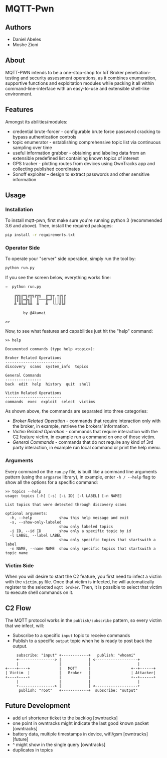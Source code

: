 # MQTT-Pwn

## Authors
* Daniel Abeles
* Moshe Zioni

## About
MQTT-PWN intends to be a one-stop-shop for IoT Broker penetration-testing and security assessment operations, as it combines enumeration, supportive functions and exploitation modules while packing it all within command-line-interface with an easy-to-use and extensible shell-like environment. 

 
## Features
Amongst its abilities/modules:
* credential brute-forcer - configurable brute force password cracking to bypass authentication controls
* topic enumerator - establishing comprehensive topic list via continuous sampling over time
* useful information grabber - obtaining and labeling data from an extensible predefined list containing known topics of interest
* GPS tracker - plotting routes from devices using OwnTracks app and collecting published coordinates
* Sonoff exploiter – design to extract passwords and other sensitive information


## Usage
### Installation
To install mqtt-pwn, first make sure you're running python 3 (recommended 3.6 and above). Then, install the required packages:
```bash
pip install -r requirements.txt
```

### Operator Side
To operate your "server" side operation, simply run the tool by:
```bash
python run.py
```

If you see the screen below, everything works fine:
```
⇒  python run.py

    ╔╦╗╔═╗╔╦╗╔╦╗  ╔═╗┬ ┬╔╗╔
    ║║║║═╬╗║  ║───╠═╝│││║║║
    ╩ ╩╚═╝╚╩  ╩   ╩  └┴┘╝╚╝

        by @Akamai
        
>>
```

Now, to see what features and capabilities just hit the "help" command:
```
>> help

Documented commands (type help <topic>):

Broker Related Operations
-------------------------
discovery  scans  system_info  topics

General Commands
----------------
back  edit  help  history  quit  shell

Victim Related Operations
-------------------------
commands  exec  exploit  select  victims
```

As shown above, the commands are separated into three categories:
* *Broker Related Operation* - commands that require interaction only with the broker, in example, retrieve the brokers' information.
* *Victim Related Operation* - commands that require interaction with the C2 feature victim, in example run a command on one of those victim.
* *General Commands* - commands that do not require any kind of 3rd party interaction, in example run local command or print the help menu.

### Arguments
Every command on the `run.py` file, is built like a command line arguments pattern (using the `argparse` library), in example, enter `-h / --help` flag to show all the options for a specific command:
```
>> topics --help
usage: topics [-h] [-s] [-i ID] [-l LABEL] [-n NAME]

List topics that were detected through discovery scans

optional arguments:
  -h, --help            show this help message and exit
  -s, --show-only-labeled
                        show only labeled topics
  -i ID, --id ID        show only a specific topic by id
  -l LABEL, --label LABEL
                        show only specific topics that startswith a label
  -n NAME, --name NAME  show only specific topics that startswith a topic name
``` 

### Victim Side
When you will desire to start the C2 feature, you first need to infect a victim with the `victim.py` file. Once that victim is infected, he will automatically register to the selected `mqtt broker`.
Then, it is possible to select that victim to execute shell commands on it. 

## C2 Flow
The MQTT protocol works in the `publish/subscribe` pattern, so every victim that we infect, will:
* Subscribe to a specific `input` topic to receive commands
* Publish to a specific `output` topic when he is ready to post back the output.

```
     subscribe: "input" +------------+   publish: "whoami"
     +----------------> |            | <-------------------+
     |                  |            |                     |
+----+----+             |   MQTT     |                  +--+------+
| Victim  |             |   Broker   |                  | Attacker|
+----+----+             |            |                  +--+------+
     |                  |            |                     |
     +----------------> |            | <-------------------+
      publish: "root"   +------------+  subscribe: "output"
```

## Future Development
* add url shortener ticket to the backlog [owntracks]
* one point in owntracks might indicate the last good known packet [owntracks]
* battery data, multiple timestamps in device, wifi/gsm [owntracks] [future]
* ^ might show in the single query [owntracks]
* duplicates in topics